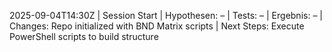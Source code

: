 2025-09-04T14:30Z | Session Start | Hypothesen: – | Tests: – | Ergebnis: – | Changes: Repo initialized with BND Matrix scripts | Next Steps: Execute PowerShell scripts to build structure